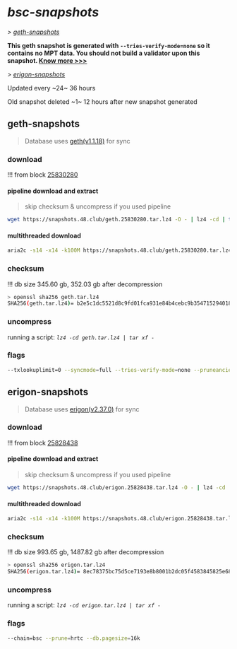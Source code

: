 # *bsc-snapshots*


*\> [geth-snapshots](#geth-snapshots)*

**This geth snapshot is generated with `--tries-verify-mode=none` so it contains no MPT data. You should not build a validator upon this snapshot. [Know more >>>](https://github.com/bnb-chain/bsc/pull/926)**

*\> [erigon-snapshots](#erigon-snapshots)*

Updated every ~24~ 36 hours

Old snapshot deleted ~1~ 12 hours after new snapshot generated

## geth-snapshots


> Database uses [geth(v1.1.18)](https://github.com/bnb-chain/bsc/releases/tag/v1.1.18) for sync


### download

<!-- begin_geth -->

!!! from block [25830280](https://bscscan.com/block/25830280)

#### pipeline download and extract
> skip checksum & uncompress if you used pipeline
```bash
wget https://snapshots.48.club/geth.25830280.tar.lz4 -O - | lz4 -cd | tar xf -
```

#### multithreaded download

```bash
aria2c -s14 -x14 -k100M https://snapshots.48.club/geth.25830280.tar.lz4 -o geth.tar.lz4
```


### checksum

!!! db size 345.60 gb, 352.03 gb after decompression
```bash
> openssl sha256 geth.tar.lz4
SHA256(geth.tar.lz4)= b2e5c1dc5521d8c9fd01fca931e84b4cebc9b354715294018b420c0fc49eb512
```

<!-- end_geth -->

### uncompress


running a script: _`lz4 -cd geth.tar.lz4 | tar xf -`_


### flags


```bash
--txlookuplimit=0 --syncmode=full --tries-verify-mode=none --pruneancient=true --diffblock=5000
```


## erigon-snapshots


> Database uses [erigon(v2.37.0)](https://github.com/ledgerwatch/erigon/releases/tag/v2.37.0) for sync


### download

<!-- begin_erigon -->

!!! from block [25828438](https://bscscan.com/block/25828438)

#### pipeline download and extract
> skip checksum & uncompress if you used pipeline
```bash
wget https://snapshots.48.club/erigon.25828438.tar.lz4 -O - | lz4 -cd | tar xf -
```

#### multithreaded download

```bash
aria2c -s14 -x14 -k100M https://snapshots.48.club/erigon.25828438.tar.lz4 -o erigon.tar.lz4
```


### checksum

!!! db size 993.65 gb, 1487.82 gb after decompression
```bash
> openssl sha256 erigon.tar.lz4
SHA256(erigon.tar.lz4)= 8ec78375bc75d5ce7193e8b8001b2dc05f4583845825e688e8f56084a809672e
```

<!-- end_erigon -->


### uncompress


running a script: _`lz4 -cd erigon.tar.lz4 | tar xf -`_


### flags


```bash
--chain=bsc --prune=hrtc --db.pagesize=16k
```
